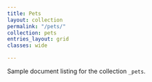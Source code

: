 ```yaml
---
title: Pets
layout: collection
permalink: "/pets/"
collection: pets
entries_layout: grid
classes: wide

---
```

Sample document listing for the collection `_pets`.